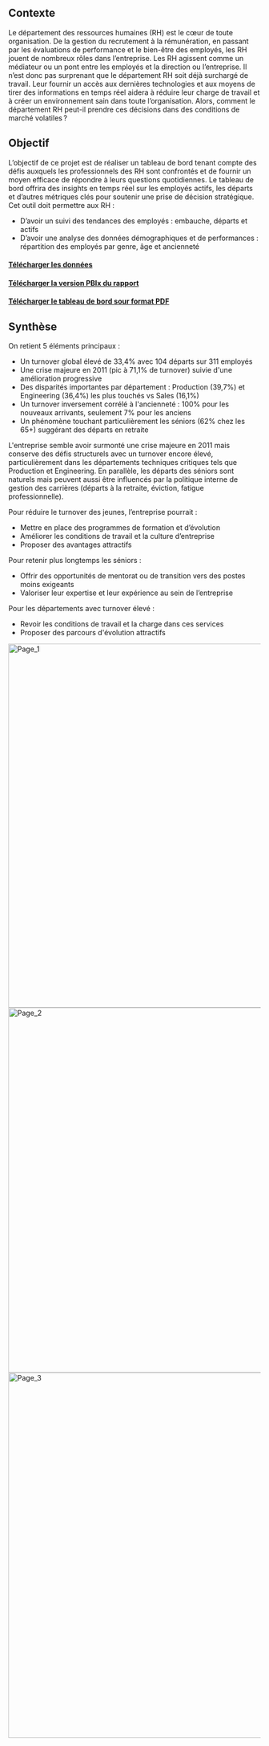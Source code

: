 ## Contexte
Le département des ressources humaines (RH) est le cœur de toute organisation. De la gestion du recrutement à la rémunération, en passant par les évaluations de performance et le bien-être des employés, les RH jouent de nombreux rôles dans l’entreprise. Les RH agissent comme un médiateur ou un pont entre les employés et la direction ou l’entreprise. Il n’est donc pas surprenant que le département RH soit déjà surchargé de travail. Leur fournir un accès aux dernières technologies et aux moyens de tirer des informations en temps réel aidera à réduire leur charge de travail et à créer un environnement sain dans toute l’organisation.
Alors, comment le département RH peut-il prendre ces décisions dans des conditions de marché volatiles ? 

## Objectif
L’objectif de ce projet est de réaliser un tableau de bord tenant compte des défis auxquels les professionnels des RH sont confrontés et de fournir un moyen efficace de répondre à leurs questions quotidiennes.  Le tableau de bord offrira des insights en temps réel sur les employés actifs, les départs et d’autres métriques clés pour soutenir une prise de décision stratégique. 
Cet outil doit permettre aux RH : 
-	D’avoir  un suivi des tendances des employés : embauche, départs et actifs
-	D’avoir une analyse des données démographiques et de performances : répartition des employés par genre, âge et ancienneté

#### [Télécharger les données](https://github.com/Hines98/HR-Analysis_PBI_project/blob/main/HR-Data.xlsx)
#### [Télécharger la version PBIx du rapport](https://github.com/Hines98/Analyse-donnees-RH/blob/3db3861efafe8bb2ca8977296b1bbec956441594/Report_HR_Data.pbix)
#### [Télécharger le tableau de bord sour format PDF](https://github.com/Hines98/Analyse-donnees-RH/blob/3147568b18126d3accba436bbd87a719f309ccc8/Report_HR_Data.pdf)


## Synthèse
On retient 5 éléments principaux :
- Un turnover global élevé de 33,4% avec 104 départs sur 311 employés
- Une crise majeure en 2011 (pic à 71,1% de turnover) suivie d'une amélioration progressive
- Des disparités importantes par département : Production (39,7%) et Engineering (36,4%) les plus touchés vs Sales (16,1%)
- Un turnover inversement corrélé à l'ancienneté : 100% pour les nouveaux arrivants, seulement 7% pour les anciens
- Un phénomène touchant particulièrement les séniors (62% chez les 65+) suggérant des départs en retraite

L'entreprise semble avoir surmonté une crise majeure en 2011 mais conserve des défis structurels avec un turnover encore élevé, particulièrement dans les départements techniques critiques tels que Production et Engineering. En parallèle, les départs des séniors sont naturels mais peuvent aussi être influencés par la politique interne de gestion des carrières (départs à la retraite, éviction, fatigue professionnelle).

Pour réduire le turnover des jeunes, l’entreprise pourrait :
- Mettre en place des programmes de formation et d’évolution
- Améliorer les conditions de travail et la culture d’entreprise
- Proposer des avantages attractifs
  
Pour retenir plus longtemps les séniors :
- Offrir des opportunités de mentorat ou de transition vers des postes moins exigeants
- Valoriser leur expertise et leur expérience au sein de l’entreprise

Pour les départements avec turnover élevé :
- Revoir les conditions de travail et la charge dans ces services
- Proposer des parcours d'évolution attractifs

<img width="1290" height="725" alt="Page_1" src="https://github.com/user-attachments/assets/21c45a87-88a2-4e06-83b5-07590209acc7" />
<img width="1292" height="727" alt="Page_2" src="https://github.com/user-attachments/assets/4480b65e-3cd5-4205-8601-49d6c6e081c6" />
<img width="1292" height="728" alt="Page_3" src="https://github.com/user-attachments/assets/453d234d-4d1d-4b73-99d5-e63ba701d14f" />







